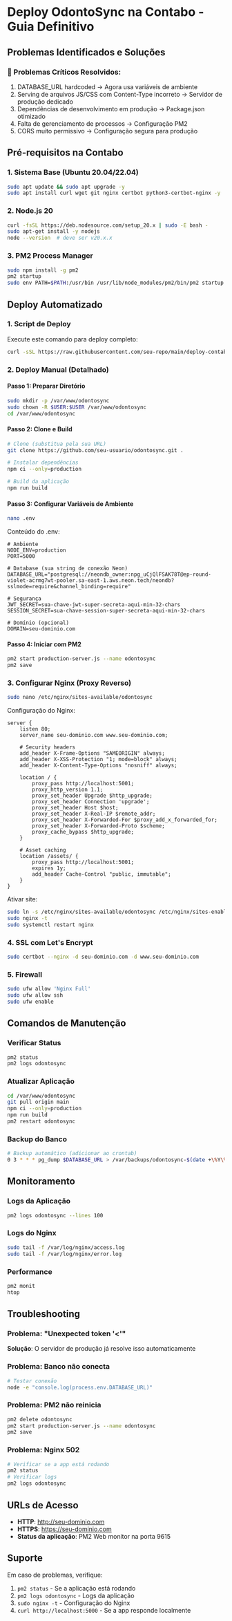 # Deploy OdontoSync na Contabo - Guia Definitivo

## Problemas Identificados e Soluções

### 🔴 Problemas Críticos Resolvidos:
1. DATABASE_URL hardcoded → Agora usa variáveis de ambiente
2. Serving de arquivos JS/CSS com Content-Type incorreto → Servidor de produção dedicado
3. Dependências de desenvolvimento em produção → Package.json otimizado
4. Falta de gerenciamento de processos → Configuração PM2
5. CORS muito permissivo → Configuração segura para produção

## Pré-requisitos na Contabo

### 1. Sistema Base (Ubuntu 20.04/22.04)
```bash
sudo apt update && sudo apt upgrade -y
sudo apt install curl wget git nginx certbot python3-certbot-nginx -y
```

### 2. Node.js 20
```bash
curl -fsSL https://deb.nodesource.com/setup_20.x | sudo -E bash -
sudo apt-get install -y nodejs
node --version  # deve ser v20.x.x
```

### 3. PM2 Process Manager
```bash
sudo npm install -g pm2
pm2 startup
sudo env PATH=$PATH:/usr/bin /usr/lib/node_modules/pm2/bin/pm2 startup systemd -u $USER --hp $HOME
```

## Deploy Automatizado

### 1. Script de Deploy
Execute este comando para deploy completo:
```bash
curl -sSL https://raw.githubusercontent.com/seu-repo/main/deploy-contabo-auto.sh | bash
```

### 2. Deploy Manual (Detalhado)

#### Passo 1: Preparar Diretório
```bash
sudo mkdir -p /var/www/odontosync
sudo chown -R $USER:$USER /var/www/odontosync
cd /var/www/odontosync
```

#### Passo 2: Clone e Build
```bash
# Clone (substitua pela sua URL)
git clone https://github.com/seu-usuario/odontosync.git .

# Instalar dependências
npm ci --only=production

# Build da aplicação
npm run build
```

#### Passo 3: Configurar Variáveis de Ambiente
```bash
nano .env
```

Conteúdo do .env:
```env
# Ambiente
NODE_ENV=production
PORT=5000

# Database (sua string de conexão Neon)
DATABASE_URL="postgresql://neondb_owner:npg_uCjQlFSAK78T@ep-round-violet-acrmg7wt-pooler.sa-east-1.aws.neon.tech/neondb?sslmode=require&channel_binding=require"

# Segurança
JWT_SECRET=sua-chave-jwt-super-secreta-aqui-min-32-chars
SESSION_SECRET=sua-chave-session-super-secreta-aqui-min-32-chars

# Domínio (opcional)
DOMAIN=seu-dominio.com
```

#### Passo 4: Iniciar com PM2
```bash
pm2 start production-server.js --name odontosync
pm2 save
```

### 3. Configurar Nginx (Proxy Reverso)
```bash
sudo nano /etc/nginx/sites-available/odontosync
```

Configuração do Nginx:
```nginx
server {
    listen 80;
    server_name seu-dominio.com www.seu-dominio.com;
    
    # Security headers
    add_header X-Frame-Options "SAMEORIGIN" always;
    add_header X-XSS-Protection "1; mode=block" always;
    add_header X-Content-Type-Options "nosniff" always;
    
    location / {
        proxy_pass http://localhost:5001;
        proxy_http_version 1.1;
        proxy_set_header Upgrade $http_upgrade;
        proxy_set_header Connection 'upgrade';
        proxy_set_header Host $host;
        proxy_set_header X-Real-IP $remote_addr;
        proxy_set_header X-Forwarded-For $proxy_add_x_forwarded_for;
        proxy_set_header X-Forwarded-Proto $scheme;
        proxy_cache_bypass $http_upgrade;
    }
    
    # Asset caching
    location /assets/ {
        proxy_pass http://localhost:5001;
        expires 1y;
        add_header Cache-Control "public, immutable";
    }
}
```

Ativar site:
```bash
sudo ln -s /etc/nginx/sites-available/odontosync /etc/nginx/sites-enabled/
sudo nginx -t
sudo systemctl restart nginx
```

### 4. SSL com Let's Encrypt
```bash
sudo certbot --nginx -d seu-dominio.com -d www.seu-dominio.com
```

### 5. Firewall
```bash
sudo ufw allow 'Nginx Full'
sudo ufw allow ssh
sudo ufw enable
```

## Comandos de Manutenção

### Verificar Status
```bash
pm2 status
pm2 logs odontosync
```

### Atualizar Aplicação
```bash
cd /var/www/odontosync
git pull origin main
npm ci --only=production
npm run build
pm2 restart odontosync
```

### Backup do Banco
```bash
# Backup automático (adicionar ao crontab)
0 3 * * * pg_dump $DATABASE_URL > /var/backups/odontosync-$(date +\%Y\%m\%d).sql
```

## Monitoramento

### Logs da Aplicação
```bash
pm2 logs odontosync --lines 100
```

### Logs do Nginx
```bash
sudo tail -f /var/log/nginx/access.log
sudo tail -f /var/log/nginx/error.log
```

### Performance
```bash
pm2 monit
htop
```

## Troubleshooting

### Problema: "Unexpected token '<'"
**Solução**: O servidor de produção já resolve isso automaticamente

### Problema: Banco não conecta
```bash
# Testar conexão
node -e "console.log(process.env.DATABASE_URL)"
```

### Problema: PM2 não reinicia
```bash
pm2 delete odontosync
pm2 start production-server.js --name odontosync
pm2 save
```

### Problema: Nginx 502
```bash
# Verificar se a app está rodando
pm2 status
# Verificar logs
pm2 logs odontosync
```

## URLs de Acesso

- **HTTP**: http://seu-dominio.com
- **HTTPS**: https://seu-dominio.com
- **Status da aplicação**: PM2 Web monitor na porta 9615

## Suporte

Em caso de problemas, verifique:
1. `pm2 status` - Se a aplicação está rodando
2. `pm2 logs odontosync` - Logs da aplicação  
3. `sudo nginx -t` - Configuração do Nginx
4. `curl http://localhost:5000` - Se a app responde localmente